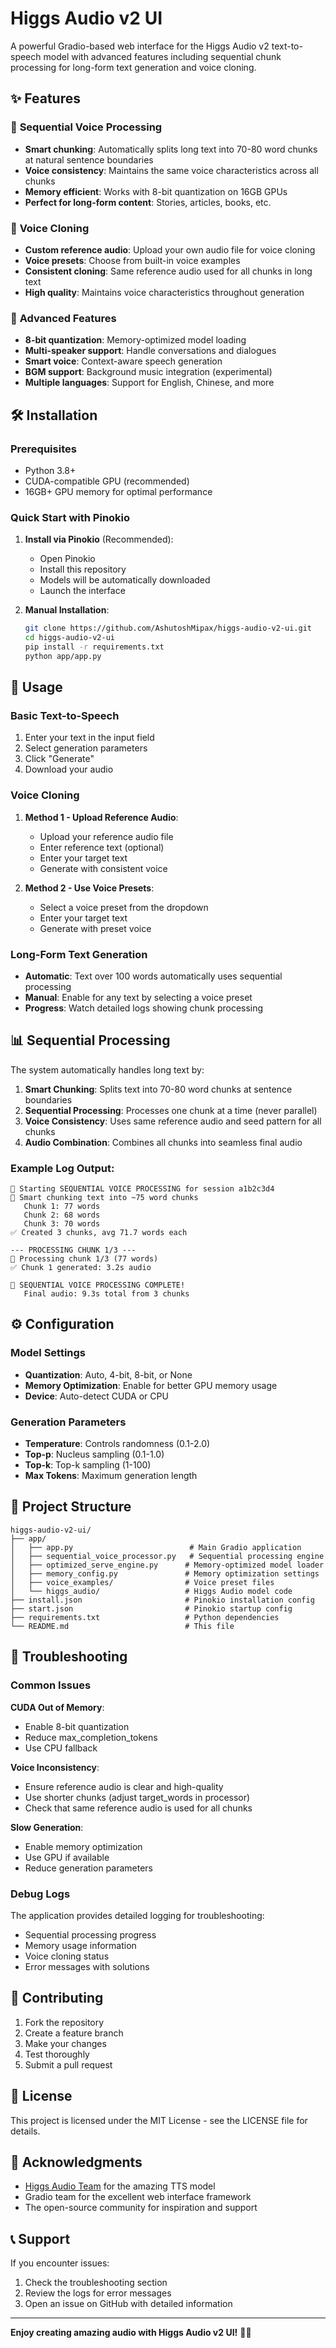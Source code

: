 # Higgs Audio v2 UI

A powerful Gradio-based web interface for the Higgs Audio v2 text-to-speech model with advanced features including sequential chunk processing for long-form text generation and voice cloning.

## ✨ Features

### 🎵 **Sequential Voice Processing**
- **Smart chunking**: Automatically splits long text into 70-80 word chunks at natural sentence boundaries
- **Voice consistency**: Maintains the same voice characteristics across all chunks
- **Memory efficient**: Works with 8-bit quantization on 16GB GPUs
- **Perfect for long-form content**: Stories, articles, books, etc.

### 🎤 **Voice Cloning**
- **Custom reference audio**: Upload your own audio file for voice cloning
- **Voice presets**: Choose from built-in voice examples
- **Consistent cloning**: Same reference audio used for all chunks in long text
- **High quality**: Maintains voice characteristics throughout generation

### 🚀 **Advanced Features**
- **8-bit quantization**: Memory-optimized model loading
- **Multi-speaker support**: Handle conversations and dialogues
- **Smart voice**: Context-aware speech generation
- **BGM support**: Background music integration (experimental)
- **Multiple languages**: Support for English, Chinese, and more

## 🛠️ Installation

### Prerequisites
- Python 3.8+
- CUDA-compatible GPU (recommended)
- 16GB+ GPU memory for optimal performance

### Quick Start with Pinokio

1. **Install via Pinokio** (Recommended):
   - Open Pinokio
   - Install this repository
   - Models will be automatically downloaded
   - Launch the interface

2. **Manual Installation**:
   ```bash
   git clone https://github.com/AshutoshMipax/higgs-audio-v2-ui.git
   cd higgs-audio-v2-ui
   pip install -r requirements.txt
   python app/app.py
   ```

## 🎯 Usage

### Basic Text-to-Speech
1. Enter your text in the input field
2. Select generation parameters
3. Click "Generate"
4. Download your audio

### Voice Cloning
1. **Method 1 - Upload Reference Audio**:
   - Upload your reference audio file
   - Enter reference text (optional)
   - Enter your target text
   - Generate with consistent voice

2. **Method 2 - Use Voice Presets**:
   - Select a voice preset from the dropdown
   - Enter your target text
   - Generate with preset voice

### Long-Form Text Generation
- **Automatic**: Text over 100 words automatically uses sequential processing
- **Manual**: Enable for any text by selecting a voice preset
- **Progress**: Watch detailed logs showing chunk processing

## 📊 Sequential Processing

The system automatically handles long text by:

1. **Smart Chunking**: Splits text into 70-80 word chunks at sentence boundaries
2. **Sequential Processing**: Processes one chunk at a time (never parallel)
3. **Voice Consistency**: Uses same reference audio and seed pattern for all chunks
4. **Audio Combination**: Combines all chunks into seamless final audio

### Example Log Output:
```
🚀 Starting SEQUENTIAL VOICE PROCESSING for session a1b2c3d4
🔪 Smart chunking text into ~75 word chunks
   Chunk 1: 77 words
   Chunk 2: 68 words
   Chunk 3: 70 words
✅ Created 3 chunks, avg 71.7 words each

--- PROCESSING CHUNK 1/3 ---
🎵 Processing chunk 1/3 (77 words)
✅ Chunk 1 generated: 3.2s audio

🎉 SEQUENTIAL VOICE PROCESSING COMPLETE!
   Final audio: 9.3s total from 3 chunks
```

## ⚙️ Configuration

### Model Settings
- **Quantization**: Auto, 4-bit, 8-bit, or None
- **Memory Optimization**: Enable for better GPU memory usage
- **Device**: Auto-detect CUDA or CPU

### Generation Parameters
- **Temperature**: Controls randomness (0.1-2.0)
- **Top-p**: Nucleus sampling (0.1-1.0)
- **Top-k**: Top-k sampling (1-100)
- **Max Tokens**: Maximum generation length

## 📁 Project Structure

```
higgs-audio-v2-ui/
├── app/
│   ├── app.py                          # Main Gradio application
│   ├── sequential_voice_processor.py   # Sequential processing engine
│   ├── optimized_serve_engine.py      # Memory-optimized model loader
│   ├── memory_config.py               # Memory optimization settings
│   ├── voice_examples/                # Voice preset files
│   └── higgs_audio/                   # Higgs Audio model code
├── install.json                       # Pinokio installation config
├── start.json                         # Pinokio startup config
├── requirements.txt                   # Python dependencies
└── README.md                          # This file
```

## 🔧 Troubleshooting

### Common Issues

**CUDA Out of Memory**:
- Enable 8-bit quantization
- Reduce max_completion_tokens
- Use CPU fallback

**Voice Inconsistency**:
- Ensure reference audio is clear and high-quality
- Use shorter chunks (adjust target_words in processor)
- Check that same reference audio is used for all chunks

**Slow Generation**:
- Enable memory optimization
- Use GPU if available
- Reduce generation parameters

### Debug Logs
The application provides detailed logging for troubleshooting:
- Sequential processing progress
- Memory usage information
- Voice cloning status
- Error messages with solutions

## 🤝 Contributing

1. Fork the repository
2. Create a feature branch
3. Make your changes
4. Test thoroughly
5. Submit a pull request

## 📄 License

This project is licensed under the MIT License - see the LICENSE file for details.

## 🙏 Acknowledgments

- [Higgs Audio Team](https://github.com/boson-ai/higgs-audio) for the amazing TTS model
- Gradio team for the excellent web interface framework
- The open-source community for inspiration and support

## 📞 Support

If you encounter issues:
1. Check the troubleshooting section
2. Review the logs for error messages
3. Open an issue on GitHub with detailed information

---

**Enjoy creating amazing audio with Higgs Audio v2 UI!** 🎵✨